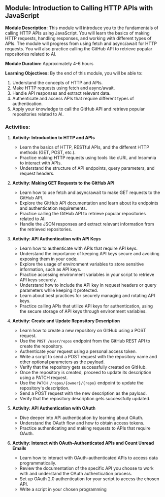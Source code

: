 ## Module: Introduction to Calling HTTP APIs with JavaScript

**Module Description:** This module will introduce you to the fundamentals of calling HTTP APIs using JavaScript. You will learn the basics of making HTTP requests, handling responses, and working with different types of APIs. The module will progress from using fetch and async/await for HTTP requests. You will also practice calling the GitHub API to retrieve popular repositories related to AI.

**Module Duration:** Approximately 4-6 hours

**Learning Objectives:**
By the end of this module, you will be able to:
1. Understand the concepts of HTTP and APIs.
2. Make HTTP requests using fetch and async/await.
3. Handle API responses and extract relevant data.
4. Authenticate and access APIs that require different types of authentication.
5. Apply your knowledge to call the GitHub API and retrieve popular repositories related to AI.

### Activities:

1. **Activity: Introduction to HTTP and APIs**
   - Learn the basics of HTTP, RESTful APIs, and the different HTTP methods (GET, POST, etc.).
   - Practice making HTTP requests using tools like cURL and Insomnia to interact with APIs.
   - Understand the structure of API endpoints, query parameters, and request headers.

2. **Activity: Making GET Requests to the GitHub API**
   - Learn how to use fetch and async/await to make GET requests to the GitHub API.
   - Explore the GitHub API documentation and learn about its endpoints and authentication requirements.
   - Practice calling the GitHub API to retrieve popular repositories related to AI.
   - Handle the JSON responses and extract relevant information from the retrieved repositories.

3. **Activity: API Authentication with API Keys**
   - Learn how to authenticate with APIs that require API keys.
   - Understand the importance of keeping API keys secure and avoiding exposing them in your code.
   - Explore the usage of environment variables to store sensitive information, such as API keys.
   - Practice accessing environment variables in your script to retrieve API keys securely.
   - Understand how to include the API key in request headers or query parameters while keeping it protected.
   - Learn about best practices for securely managing and rotating API keys.
   - Practice calling APIs that utilize API keys for authentication, using the secure storage of API keys through environment variables.

4. **Activity: Create and Update Repository Description**
   - Learn how to create a new repository on GitHub using a POST request.
   - Use the `POST /user/repos` endpoint from the GitHub REST API to create the repository.
   - Authenticate your request using a personal access token.
   - Write a script to send a POST request with the repository name and other optional parameters as the payload.
   - Verify that the repository gets successfully created on GitHub.
   - Once the repository is created, proceed to update its description using a PATCH request.
   - Use the `PATCH /repos/{owner}/{repo}` endpoint to update the repository's description.
   - Send a POST request with the new description as the payload.
   - Verify that the repository description gets successfully updated.

5. **Activity: API Authentication with OAuth**
   - Dive deeper into API authentication by learning about OAuth.
   - Understand the OAuth flow and how to obtain access tokens.
   - Practice authenticating and making requests to APIs that require OAuth.

6. **Activity: Interact with OAuth-Authenticated APIs and Count Unread Emails**
   - Learn how to interact with OAuth-authenticated APIs to access data programmatically.
   - Review the documentation of the specific API you choose to work with and understand the OAuth authentication process.
   - Set up OAuth 2.0 authentication for your script to access the chosen API.
   - Write a script in your chosen programming


